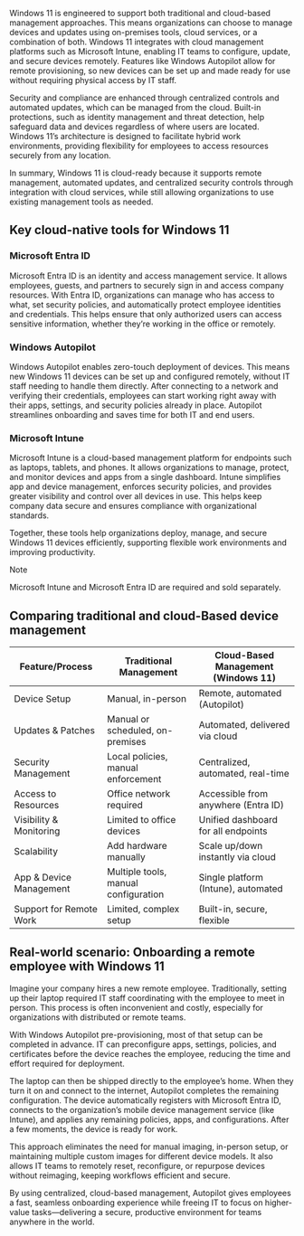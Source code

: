 Windows 11 is engineered to support both traditional and cloud-based management approaches. This means organizations can choose to manage devices and updates using on-premises tools, cloud services, or a combination of both. Windows 11 integrates with cloud management platforms such as Microsoft Intune, enabling IT teams to configure, update, and secure devices remotely. Features like Windows Autopilot allow for remote provisioning, so new devices can be set up and made ready for use without requiring physical access by IT staff.

Security and compliance are enhanced through centralized controls and automated updates, which can be managed from the cloud. Built-in protections, such as identity management and threat detection, help safeguard data and devices regardless of where users are located. Windows 11’s architecture is designed to facilitate hybrid work environments, providing flexibility for employees to access resources securely from any location.

In summary, Windows 11 is cloud-ready because it supports remote management, automated updates, and centralized security controls through integration with cloud services, while still allowing organizations to use existing management tools as needed.

## Key cloud-native tools for Windows 11

### Microsoft Entra ID
Microsoft Entra ID is an identity and access management service. It allows employees, guests, and partners to securely sign in and access company resources. With Entra ID, organizations can manage who has access to what, set security policies, and automatically protect employee identities and credentials. This helps ensure that only authorized users can access sensitive information, whether they’re working in the office or remotely.

### Windows Autopilot
Windows Autopilot enables zero-touch deployment of devices. This means new Windows 11 devices can be set up and configured remotely, without IT staff needing to handle them directly. After connecting to a network and verifying their credentials, employees can start working right away with their apps, settings, and security policies already in place. Autopilot streamlines onboarding and saves time for both IT and end users.

### Microsoft Intune
Microsoft Intune is a cloud-based management platform for endpoints such as laptops, tablets, and phones. It allows organizations to manage, protect, and monitor devices and apps from a single dashboard. Intune simplifies app and device management, enforces security policies, and provides greater visibility and control over all devices in use. This helps keep company data secure and ensures compliance with organizational standards.

Together, these tools help organizations deploy, manage, and secure Windows 11 devices efficiently, supporting flexible work environments and improving productivity.

> [!NOTE]
> Microsoft Intune and Microsoft Entra ID are required and sold separately.

## Comparing traditional and cloud-Based device management

| Feature/Process                | Traditional Management                | Cloud-Based Management (Windows 11)      |
|-------------------------------|---------------------------------------|------------------------------------------|
| Device Setup                  | Manual, in-person                     | Remote, automated (Autopilot)            |
| Updates & Patches             | Manual or scheduled, on-premises      | Automated, delivered via cloud           |
| Security Management           | Local policies, manual enforcement    | Centralized, automated, real-time        |
| Access to Resources           | Office network required               | Accessible from anywhere (Entra ID)      |
| Visibility & Monitoring       | Limited to office devices             | Unified dashboard for all endpoints      |
| Scalability                   | Add hardware manually                 | Scale up/down instantly via cloud        |
| App & Device Management       | Multiple tools, manual configuration  | Single platform (Intune), automated      |
| Support for Remote Work       | Limited, complex setup                | Built-in, secure, flexible               |

## Real-world scenario: Onboarding a remote employee with Windows 11

Imagine your company hires a new remote employee. Traditionally, setting up their laptop required IT staff coordinating with the employee to meet in person. This process is often inconvenient and costly, especially for organizations with distributed or remote teams.

With Windows Autopilot pre-provisioning, most of that setup can be completed in advance. IT can preconfigure apps, settings, policies, and certificates before the device reaches the employee, reducing the time and effort required for deployment.

The laptop can then be shipped directly to the employee’s home. When they turn it on and connect to the internet, Autopilot completes the remaining configuration. The device automatically registers with Microsoft Entra ID, connects to the organization’s mobile device management service (like Intune), and applies any remaining policies, apps, and configurations. After a few moments, the device is ready for work.

This approach eliminates the need for manual imaging, in-person setup, or maintaining multiple custom images for different device models. It also allows IT teams to remotely reset, reconfigure, or repurpose devices without reimaging, keeping workflows efficient and secure.

By using centralized, cloud-based management, Autopilot gives employees a fast, seamless onboarding experience while freeing IT to focus on higher-value tasks—delivering a secure, productive environment for teams anywhere in the world.